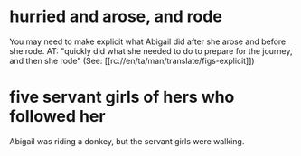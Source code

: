 # hurried and arose, and rode

You may need to make explicit what Abigail did after she arose and before she rode. AT: "quickly did what she needed to do to prepare for the journey, and then she rode" (See: [[rc://en/ta/man/translate/figs-explicit]])

# five servant girls of hers who followed her

Abigail was riding a donkey, but the servant girls were walking.

